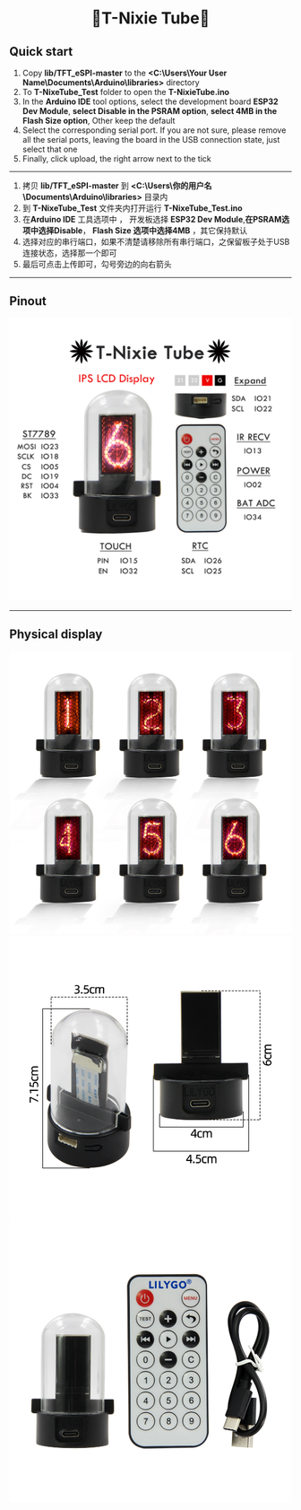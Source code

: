 <h1 align = "center">🌟T-Nixie Tube🌟</h1>
  
## Quick start
1. Copy  **lib/TFT_eSPI-master**  to the  **<C:\Users\Your User Name\Documents\Arduino\libraries>**  directory
2. To **T-NixeTube_Test** folder to open the **T-NixieTube.ino** 
3. In the **Arduino IDE** tool options, select the development board  **ESP32 Dev Module**, **select Disable in the PSRAM option**, **select 4MB in the Flash Size option**, Other keep the default
4. Select the corresponding serial port. If you are not sure, please remove all the serial ports, leaving the board in the USB connection state, just select that one
5. Finally, click upload, the right arrow next to the tick

-------------------------

1. 拷贝  **lib/TFT_eSPI-master**  到  **<C:\Users\你的用户名\Documents\Arduino\libraries>**  目录内
2. 到  **T-NixeTube_Test**  文件夹内打开运行  **T-NixeTube_Test.ino** 
3. 在**Arduino IDE** 工具选项中 ， 开发板选择 **ESP32 Dev Module**,**在PSRAM选项中选择Disable**， **Flash Size 选项中选择4MB** ，其它保持默认 
4. 选择对应的串行端口，如果不清楚请移除所有串行端口，之保留板子处于USB连接状态，选择那一个即可
5. 最后可点击上传即可，勾号旁边的向右箭头

-------------------------  
## Pinout
![](Image/T-NixieTube_IO.jpg)

-------------------------  
## Physical display
![](Image/T-NixieTubeA.jpg)
![](Image/T-NixieTubeB.jpg)
![](Image/T-NixieTubeC.jpg)

